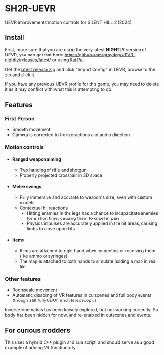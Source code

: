 # SH2R-UEVR

UEVR improvements/motion controls for SILENT HILL 2 (2024)


## Install

First, make sure that you are using the very latest **NIGHTLY** version of UEVR, you can get that here: https://github.com/praydog/UEVR-nightly/releases/latest/ or using [Rai Pal](https://github.com/Raicuparta/rai-pal)

Get the [latest release zip](https://github.com/praydog/SH2R-UEVR/releases/latest) and click "Import Config" in UEVR, browse to the zip and click it.

If you have any previous UEVR profile for this game, you may need to delete it as it may conflict with what this is attempting to do.

## Features
### First Person
  * Smooth movement
  * Camera is corrected to fix interactions and audio direction

### Motion controls
* #### Ranged weapon aiming
  * Two handing of rifle and shotgun
  * Properly projected crosshair in 3D space
* #### Melee swings
  * Fully immersive and accurate to weapon's size, even with custom models
  * Contextual hit reactions
    * Hitting enemies in the legs has a chance to incapacitate enemies for a short time, causing them to kneel in pain
    * Physics impulses are accurately applied in the hit areas, causing limbs to move upon hits
* #### Items
  * Items are attached to right hand when inspecting or receiving them (like ammo or syringes)
  * The map is attached to both hands to simulate holding a map in real life

### Other features
* Roomscale movement
* Automatic disabling of VR features in cutscenes and full body events (though still fully 6DOF and stereoscopic)

Inverse kinematics has been loosely explored, but not working correctly. So body has been hidden for now, and re-enabled in cutscenes and events.

## For curious modders

This uses a hybrid C++ plugin and Lua script, and should serve as a good example of adding VR functionality.
